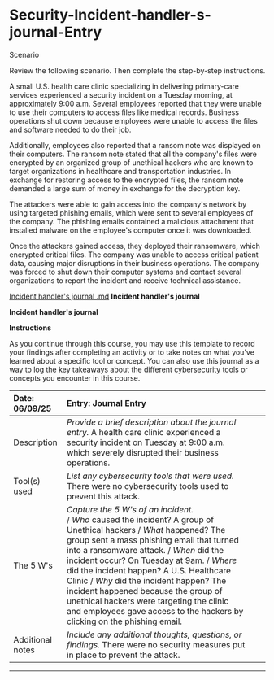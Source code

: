 # Security-Incident-handler-s-journal-Entry

Scenario

Review the following scenario. Then complete the step-by-step instructions.

A small U.S. health care clinic specializing in delivering primary-care services experienced a security incident on a Tuesday morning, at approximately 9:00 a.m. Several employees reported that they were unable to use their computers to access files like medical records. Business operations shut down because employees were unable to access the files and software needed to do their job.

Additionally, employees also reported that a ransom note was displayed on their computers. The ransom note stated that all the company's files were encrypted by an organized group of unethical hackers who are known to target organizations in healthcare and transportation industries. In exchange for restoring access to the encrypted files, the ransom note demanded a large sum of money in exchange for the decryption key. 

The attackers were able to gain access into the company's network by using targeted phishing emails, which were sent to several employees of the company. The phishing emails contained a malicious attachment that installed malware on the employee's computer once it was downloaded.

Once the attackers gained access, they deployed their ransomware, which encrypted critical files. The company was unable to access critical patient data, causing major disruptions in their business operations. The company was forced to shut down their computer systems and contact several organizations to report the incident and receive technical assistance.


[Incident handler's journal .md](https://github.com/user-attachments/files/20888883/Incident.handler.s.journal.md)
**Incident handler's journal**

**Incident handler's journal**

**Instructions**

As you continue through this course, you may use this template to record your findings after completing an activity or to take notes on what you've learned about a specific tool or concept. You can also use this journal as a way to log the key takeaways about the different cybersecurity tools or concepts you encounter in this course.

| Date:  06/09/25 | Entry: Journal Entry   |  |  |
| :---- | :---- | ----- | ----- |
| Description | *Provide a brief description about the journal entry.*  A health care clinic experienced a security incident on Tuesday at 9:00 a.m. which severely disrupted their business operations. |  |  |
| Tool(s) used | *List any cybersecurity tools that were used.* There were no cybersecurity tools used to prevent this attack. |  |  |
| The 5 W's  | *Capture the 5 W's of an incident.* <div> / *Who* caused the incident?  A group of Unethical hackers / *What* happened? The group sent a mass phishing email that turned into a ransomware attack. / *When* did the incident occur? On Tuesday at 9am. / *Where* did the incident happen? A U.S. Healthcare Clinic / *Why* did the incident happen? The incident happened because the group of unethical hackers were targeting the clinic and employees gave access to the hackers by clicking on the phishing email. </div> |  |  |
| Additional notes | *Include any additional thoughts, questions, or findings.* There were no security measures put in place to prevent the attack.  |  |  |

---


